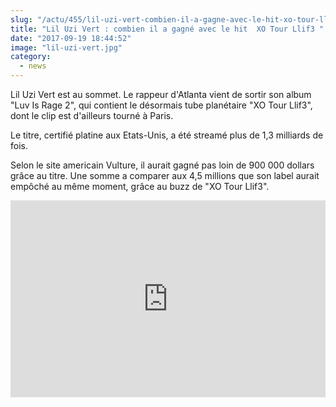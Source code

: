 ```yaml
--- 
slug: "/actu/455/lil-uzi-vert-combien-il-a-gagne-avec-le-hit-xo-tour-llif3"
title: "Lil Uzi Vert : combien il a gagné avec le hit  XO Tour Llif3 "
date: "2017-09-19 18:44:52"
image: "lil-uzi-vert.jpg"
category:
  - news
---
```

<p>Lil Uzi Vert est au sommet. Le rappeur d'Atlanta vient de sortir son album "Luv Is Rage 2", qui contient le désormais tube planétaire "XO Tour Llif3", dont le clip est d'ailleurs tourné à Paris.</p>

<p>Le titre, certifié platine aux Etats-Unis, a été streamé plus de 1,3 milliards de fois.</p>

<p>Selon le site americain Vulture, il aurait gagné pas loin de 900 000 dollars grâce au titre. Une somme a comparer aux 4,5 millions que son label aurait empôché au même moment, grâce au buzz de "XO Tour Llif3".</p>
<iframe width="100%" height="315" src="https://www.youtube.com/embed/WrsFXgQk5UI" frameborder="0" allowfullscreen></iframe>